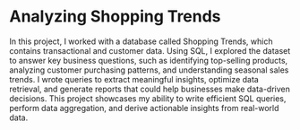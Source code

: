 # Analyzing Shopping Trends 
In this project, I worked with a database called Shopping Trends, which contains transactional and customer data. Using SQL, I explored the dataset to answer key business questions, such as identifying top-selling products, analyzing customer purchasing patterns, and understanding seasonal sales trends. I wrote queries to extract meaningful insights, optimize data retrieval, and generate reports that could help businesses make data-driven decisions. This project showcases my ability to write efficient SQL queries, perform data aggregation, and derive actionable insights from real-world data.

